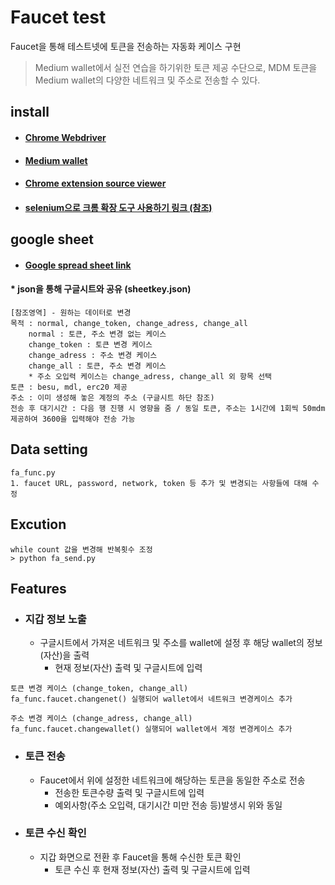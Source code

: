 Faucet test
======================
Faucet을 통해 테스트넷에 토큰을 전송하는 자동화 케이스 구현
> Medium wallet에서 실전 연습을 하기위한 토큰 제공 수단으로, MDM 토큰을 Medium wallet의 다양한 네트워크 및 주소로 전송할 수 있다.

## install
* #### [Chrome Webdriver](https://chromedriver.chromium.org/, "chromewebdriver link")
* #### [Medium wallet](https://chrome.google.com/webstore/detail/medium-wallet/olkbchllhcflpbjfgagahpkjnjioiedg?hl=ko, "mediumwallet link")
* #### [Chrome extension source viewer](https://chrome.google.com/webstore/detail/chrome-extension-source-v/jifpbeccnghkjeaalbbjmodiffmgedin, "chrome extension source link")
* #### [selenium으로 크롬 확장 도구 사용하기 링크 (참조)](https://otrodevym.tistory.com/entry/selenium-selenium%EC%9C%BC%EB%A1%9C-%ED%81%AC%EB%A1%AC-%ED%99%95%EC%9E%A5-%EB%8F%84%EA%B5%AC-%EC%82%AC%EC%9A%A9%ED%95%98%EA%B8%B0, "link")
  

## google sheet
* #### [Google spread sheet link](https://docs.google.com/spreadsheets/d/1NVGssWH9tl_X7HW2Rwpff8M4INiTSQSfSvGayinUD6E/edit#gid=0, "google link")
#### * json을 통해 구글시트와 공유 (sheetkey.json)
	
	[참조영역] - 원하는 데이터로 변경
	목적 : normal, change_token, change_adress, change_all
		normal : 토큰, 주소 변경 없는 케이스
		change_token : 토큰 변경 케이스
		change_adress : 주소 변경 케이스
		change_all : 토큰, 주소 변경 케이스
		* 주소 오입력 케이스는 change_adress, change_all 외 항목 선택
	토큰 : besu, mdl, erc20 제공
	주소 : 이미 생성해 놓은 계정의 주소 (구글시트 하단 참조)
	전송 후 대기시간 : 다음 행 진행 시 영향을 줌 / 동일 토큰, 주소는 1시간에 1회씩 50mdm 제공하여 3600을 입력해야 전송 가능

## Data setting
	fa_func.py
	1. faucet URL, password, network, token 등 추가 및 변경되는 사항들에 대해 수정
	
## Excution
	while count 값을 변경해 반복횟수 조정
	> python fa_send.py	

## Features
* ### 지갑 정보 노출
  + 구글시트에서 가져온 네트워크 및 주소를 wallet에 설정 후 해당 wallet의 정보(자산)을 출력
     - 현재 정보(자산) 출력 및 구글시트에 입력
```
토큰 변경 케이스 (change_token, change_all)
fa_func.faucet.changenet() 실행되어 wallet에서 네트워크 변경케이스 추가

주소 변경 케이스 (change_adress, change_all)
fa_func.faucet.changewallet() 실행되어 wallet에서 계정 변경케이스 추가
```
* ### 토큰 전송
  + Faucet에서 위에 설정한 네트워크에 해당하는 토큰을 동일한 주소로 전송
     - 전송한 토큰수량 출력 및 구글시트에 입력
     - 예외사항(주소 오입력, 대기시간 미만 전송 등)발생시 위와 동일

* ### 토큰 수신 확인
  + 지갑 화면으로 전환 후 Faucet을 통해 수신한 토큰 확인
     - 토큰 수신 후 현재 정보(자산) 출력 및 구글시트에 입력
